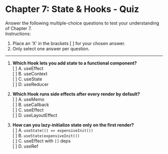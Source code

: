 # Chapter 7: State & Hooks - Quiz

Answer the following multiple-choice questions to test your understanding of Chapter 7.  
Instructions:  
1. Place an ‘X’ in the brackets [ ] for your chosen answer.  
2. Only select one answer per question.  

---

1. **Which Hook lets you add state to a functional component?**  
   [ ] A. useEffect  
   [ ] B. useContext  
   [ ] C. useState  
   [ ] D. useReducer  

2. **Which Hook runs side effects after every render by default?**  
   [ ] A. useMemo  
   [ ] B. useCallback  
   [ ] C. useEffect  
   [ ] D. useLayoutEffect  

3. **How can you lazy-initialize state only on the first render?**  
   [ ] A. `useState(() => expensiveInit())`  
   [ ] B. `useState(expensiveInit())`  
   [ ] C. useEffect with `[]` deps  
   [ ] D. useRef
